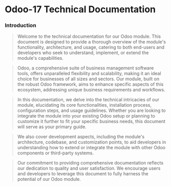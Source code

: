 # Odoo-17 Technical Documentation

### Introduction 
> Welcome to the technical documentation for our Odoo module. This document is designed to provide a thorough overview of the module's functionality, architecture, and usage, catering to both end-users and developers who seek to understand, implement, or extend the module's capabilities.

> Odoo, a comprehensive suite of business management software tools, offers unparalleled flexibility and scalability, making it an ideal choice for businesses of all sizes and sectors. Our module, built on the robust Odoo framework, aims to enhance specific aspects of this ecosystem, addressing unique business requirements and workflows.

> In this documentation, we delve into the technical intricacies of our module, elucidating its core functionalities, installation process, configuration steps, and usage guidelines. Whether you are looking to integrate the module into your existing Odoo setup or planning to customize it further to fit your specific business needs, this document will serve as your primary guide.

> We also cover development aspects, including the module's architecture, codebase, and customization points, to aid developers in understanding how to extend or integrate the module with other Odoo components or third-party systems.

> Our commitment to providing comprehensive documentation reflects our dedication to quality and user satisfaction. We encourage users and developers to leverage this document to fully harness the potential of our Odoo module.


